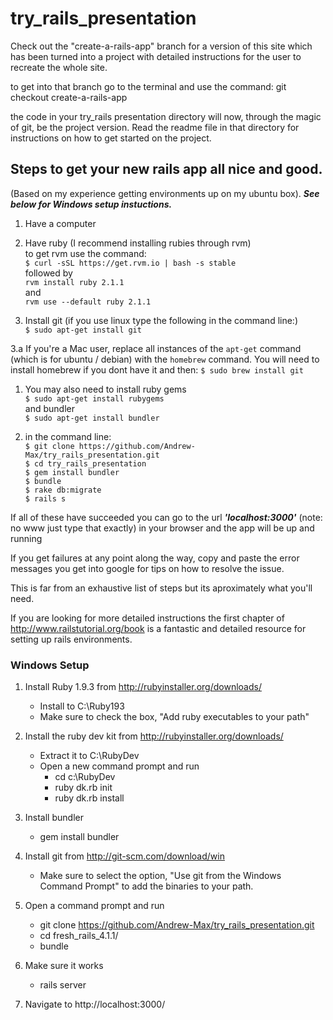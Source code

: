 try_rails_presentation
======================

Check out the "create-a-rails-app" branch for a version of this site which has been turned into a project with detailed instructions for the user to recreate the whole site.

to get into that branch go to the terminal and use the command:
    git checkout create-a-rails-app

the code in your try_rails presentation directory will now, through the magic of git, be the project version. Read the readme file in that directory for instructions on how to get started on the project.

## Steps to get your new rails app all nice and good.
(Based on my experience getting environments up on my ubuntu box). ***See below for Windows setup instuctions.***

1. Have a computer

2. Have ruby (I recommend installing rubies through rvm) <br>
to get rvm use the command: <br>
`` $ curl -sSL https://get.rvm.io | bash -s stable `` <br>
followed by <br>
`` rvm install ruby 2.1.1 ``<br>
and <br>
`` rvm use --default ruby 2.1.1 ``<br>

3. Install git (if you use linux type the following in the command line:) <br>
`` $ sudo apt-get install git `` <br>

3.a If you're a Mac user, replace all instances of the `apt-get` command (which is for ubuntu / debian) with the  `homebrew` command. You will need to install homebrew if you  dont have it and then:
``$ sudo brew install git``

1. You may also need to install ruby gems <br>
  `` $ sudo apt-get install rubygems ``<br>
  and bundler<br>
  `` $ sudo apt-get install bundler ``<br>
 
2. in the command line: <br>
`` $ git clone https://github.com/Andrew-Max/try_rails_presentation.git `` <br>
`` $ cd try_rails_presentation ``<br>
`` $ gem install bundler `` <br>
`` $ bundle `` <br>
`` $ rake db:migrate `` <br>
`` $ rails s `` 

If all of these have succeeded you can go to the url ***'localhost:3000'*** (note: no www just type that exactly) in your browser and the app will be up and running

If you get failures at any point along the way, copy and paste the error messages you get into google for tips on how to resolve the issue.

This is far from an exhaustive list of steps but its aproximately what you'll need.

If you are looking for more detailed instructions the first chapter of http://www.railstutorial.org/book is a fantastic and detailed resource for setting up rails environments.

### Windows Setup

1. Install Ruby 1.9.3 from http://rubyinstaller.org/downloads/
    - Install to C:\\Ruby193
    - Make sure to check the box, "Add ruby executables to your path"

2. Install the ruby dev kit from http://rubyinstaller.org/downloads/
    - Extract it to C:\\RubyDev
    - Open a new command prompt and run
        - cd c:\RubyDev
        - ruby dk.rb init
        - ruby dk.rb install

3. Install bundler
    - gem install bundler

4. Install git from http://git-scm.com/download/win
    - Make sure to select the option, "Use git from the Windows Command Prompt" to add the binaries to your path.

5. Open a command prompt and run
    - git clone https://github.com/Andrew-Max/try_rails_presentation.git
    - cd fresh_rails_4.1.1/
    - bundle

6. Make sure it works
    - rails server

7. Navigate to http://localhost:3000/


